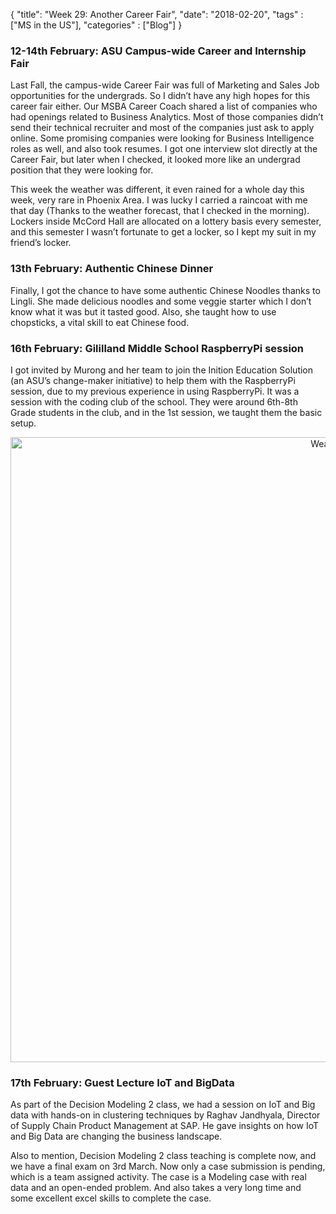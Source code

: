 {
    "title": "Week 29:  Another Career Fair",
    "date": "2018-02-20",
    "tags" : ["MS in the US"],
    "categories" : ["Blog"]
}

<h3> 12-14th February: ASU Campus-wide Career and Internship Fair </h3>

Last Fall, the campus-wide Career Fair was full of Marketing and Sales Job opportunities for the undergrads. So I didn’t have any high hopes for this career fair either. Our MSBA Career Coach shared a list of companies who had openings related to Business Analytics. Most of those companies didn’t send their technical recruiter and most of the companies just ask to apply online. Some promising companies were looking for Business Intelligence roles as well, and also took resumes. I got one interview slot directly at the Career Fair, but later when I checked, it looked more like an undergrad position that they were looking for.

This week the weather was different, it even rained for a whole day this week, very rare in Phoenix Area. I was lucky I carried a raincoat with me that day (Thanks to the weather forecast, that I checked in the morning). Lockers inside McCord Hall are allocated on a lottery basis every semester, and this semester I wasn’t fortunate to get a locker, so I kept my suit in my friend’s locker.

<h3> 13th February: Authentic Chinese Dinner </h3>

Finally, I got the chance to have some authentic Chinese Noodles thanks to Lingli. She made delicious noodles and some veggie starter which I don’t know what it was but it tasted good. Also, she taught how to use chopsticks, a vital skill to eat Chinese food.

<h3> 16th February: Gililland Middle School RaspberryPi session </h3>

I got invited by Murong and her team to join the Inition Education Solution (an ASU’s change-maker initiative) to help them with the RaspberryPi session, due to my previous experience in using RaspberryPi. It was a session with the coding club of the school. They were around 6th-8th Grade students in the club, and in the 1st session, we taught them the basic setup.

<center>
<img src="/images/MSBA/29/gilliland_School.jpg" alt="Weather" width="1000"/>
</center>

<h3> 17th February: Guest Lecture IoT and BigData </h3>

As part of the Decision Modeling 2 class, we had a session on IoT and Big data with hands-on in clustering techniques by Raghav Jandhyala, Director of Supply Chain Product Management at SAP. He gave insights on how IoT and Big Data are changing the business landscape.

Also to mention, Decision Modeling 2 class teaching is complete now, and we have a final exam on 3rd March. Now only a case submission is pending, which is a team assigned activity. The case is a Modeling case with real data and an open-ended problem. And also takes a very long time and some excellent excel skills to complete the case.
